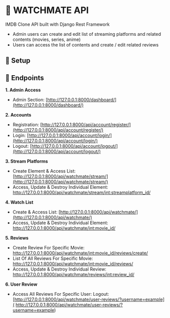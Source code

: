 # :movie_camera: WATCHMATE API

IMDB Clone API built with Django Rest Framework

- Admin users can create and edit list of streaming platforms and related contents (movies, series, anime)
- Users can access the list of contents and create / edit  related reviews

## 🔗  Setup




## 🔗  Endpoints 
  

**1. Admin Access**

-   Admin Section:  [http://127.0.0.1:8000/dashboard/](http://127.0.0.1:8000/dashboard/)

  

**2. Accounts**

-   Registration:  [http://127.0.0.1:8000/api/account/register/](http://127.0.0.1:8000/api/account/register/)
-   Login:  [http://127.0.0.1:8000/api/account/login/](http://127.0.0.1:8000/api/account/login/)
-   Logout:  [http://127.0.0.1:8000/api/account/logout/](http://127.0.0.1:8000/api/account/logout/)

  

**3. Stream Platforms**

-   Create Element & Access List:  [http://127.0.0.1:8000/api/watchmate/stream/](http://127.0.0.1:8000/api/watchmate/stream/)
-   Access, Update & Destroy Individual Element:  [http://127.0.0.1:8000/api/watchmate/stream/<int:streamplatform_id>/ ](http://127.0.0.1:8000/api/watchmate/stream/<int:streamplatform_id>/ )

  

**4. Watch List**

-   Create & Access List:  [http://127.0.0.1:8000/api/watchmate/](http://127.0.0.1:8000/api/watchmate/)
-   Access, Update & Destroy Individual Element:  [http://127.0.0.1:8000/api/watchmate/<int:movie_id>/](http://127.0.0.1:8000/api/watchmate/<int:movie_id>/)

  

**5. Reviews**

-   Create Review For Specific Movie:   [http://127.0.0.1:8000/api/watchmate/<int:movie_id>/reviews/create/](http://127.0.0.1:8000/api/watchmate/<int:movie_id>/reviews/create/)
-   List Of All Reviews For Specific Movie:  [http://127.0.0.1:8000/api/watchmate/<int:movie_id>/reviews/](http://127.0.0.1:8000/api/watchmate/<int:movie_id>/reviews/)
-   Access, Update & Destroy Individual Review:  [http://127.0.0.1:8000/api/watchmate/reviews/<int:review_id>/ ](http://127.0.0.1:8000/api/watchmate/reviews/<int:review_id>/ )

  

**6. User Review**

-   Access All Reviews For Specific User:  Logout:  [http://127.0.0.1:8000/api/watchmate/user-reviews/?username=example]( http://127.0.0.1:8000/api/watchmate/user-reviews/?username=example)
